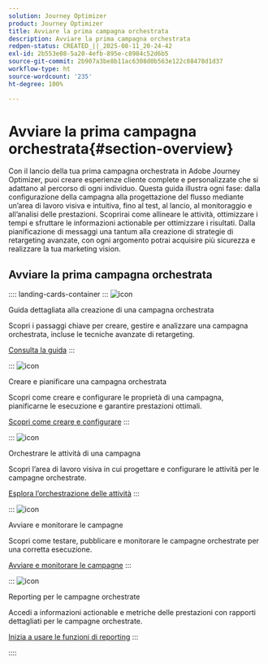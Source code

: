 ```yaml
---
solution: Journey Optimizer
product: Journey Optimizer
title: Avviare la prima campagna orchestrata
description: Avviare la prima campagna orchestrata
redpen-status: CREATED_||_2025-08-11_20-24-42
exl-id: 2b553e08-5a20-4efb-895e-c8984c52d6b5
source-git-commit: 2b907a3be8b11ac6308d0b563e122c88478d1d37
workflow-type: ht
source-wordcount: '235'
ht-degree: 100%

---
```


# Avviare la prima campagna orchestrata{#section-overview}

Con il lancio della tua prima campagna orchestrata in Adobe Journey Optimizer, puoi creare esperienze cliente complete e personalizzate che si adattano al percorso di ogni individuo. Questa guida illustra ogni fase: dalla configurazione della campagna alla progettazione del flusso mediante un’area di lavoro visiva e intuitiva, fino al test, al lancio, al monitoraggio e all’analisi delle prestazioni. Scoprirai come allineare le attività, ottimizzare i tempi e sfruttare le informazioni actionable per ottimizzare i risultati. Dalla pianificazione di messaggi una tantum alla creazione di strategie di retargeting avanzate, con ogni argomento potrai acquisire più sicurezza e realizzare la tua marketing vision.

## Avviare la prima campagna orchestrata

:::: landing-cards-container
:::
![icon](https://cdn.experienceleague.adobe.com/icons/circle-play.svg)

Guida dettagliata alla creazione di una campagna orchestrata

Scopri i passaggi chiave per creare, gestire e analizzare una campagna orchestrata, incluse le tecniche avanzate di retargeting.

[Consulta la guida](../using/orchestrated/gs-campaign-creation.md)
:::

:::
![icon](https://cdn.experienceleague.adobe.com/icons/list-check.svg)

Creare e pianificare una campagna orchestrata

Scopri come creare e configurare le proprietà di una campagna, pianificarne le esecuzione e garantire prestazioni ottimali.

[Scopri come creare e configurare](../using/orchestrated/create-orchestrated-campaign.md)
:::

:::
![icon](https://cdn.experienceleague.adobe.com/icons/code-branch.svg)

Orchestrare le attività di una campagna

Scopri l’area di lavoro visiva in cui progettare e configurare le attività per le campagne orchestrate.

[Esplora l’orchestrazione delle attività](../using/orchestrated/orchestrate-activities.md)
:::

:::
![icon](https://cdn.experienceleague.adobe.com/icons/gear.svg)

Avviare e monitorare le campagne

Scopri come testare, pubblicare e monitorare le campagne orchestrate per una corretta esecuzione.

[Avviare e monitorare le campagne](../using/orchestrated/start-monitor-campaigns.md)
:::

:::
![icon](https://cdn.experienceleague.adobe.com/icons/chart-line.svg)

Reporting per le campagne orchestrate

Accedi a informazioni actionable e metriche delle prestazioni con rapporti dettagliati per le campagne orchestrate.

[Inizia a usare le funzioni di reporting](../using/orchestrated/reporting-campaigns.md)
:::

::::
